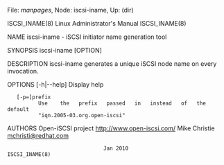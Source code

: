 File: *manpages*,  Node: iscsi-iname,  Up: (dir)

ISCSI_INAME(8)           Linux Administrator's Manual           ISCSI_INAME(8)



NAME
       iscsi-iname - iSCSI initiator name generation tool

SYNOPSIS
       iscsi-iname [OPTION]

DESCRIPTION
       iscsi-iname generates a unique iSCSI node name on every invocation.


OPTIONS
       [-h|--help]
              Display help

       [-p=]prefix
              Use    the   prefix   passed   in   instead   of   the   default
              "iqn.2005-03.org.open-iscsi"


AUTHORS
       Open-iSCSI project <http://www.open-iscsi.com/>
       Mike Christie <mchristi@redhat.com>



                                   Jan 2010                     ISCSI_INAME(8)
